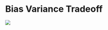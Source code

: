 # Bias Variance Tradeoff

<img src="http://latex.codecogs.com/gif.latex?E_D[(g^D(x) - f(x))^2] = E_D[(g^D(x) - \bar{g}(x))^2] + (\bar{g}(x) - f(x))^2" border="0"/>
